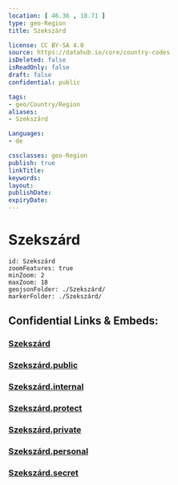 ```yaml
---
location: [ 46.36 , 18.71 ] 
type: geo-Region
title: Szekszárd

license: CC BY-SA 4.0
source: https://datahub.io/core/country-codes
isDeleted: false
isReadOnly: false
draft: false
confidential: public

tags:
- geo/Country/Region
aliases:
- Szekszárd

Languages:
- de

cssclasses: geo-Region
publish: true
linkTitle: 
keywords: 
layout: 
publishDate: 
expiryDate: 
---
```


# Szekszárd

```leaflet
id: Szekszárd
zoomFeatures: true 
minZoom: 2 
maxZoom: 18
geojsonFolder: ./Szekszárd/
markerFolder: ./Szekszárd/
```


## Confidential Links & Embeds: 

### [Szekszárd](/_Standards/Earth/Continent/Europe/Europe~East/Hungary/Counties~Hungary/Tolna/counties~Tolna/Szekszárd.md) 

### [Szekszárd.public](/_public/Earth/Continent/Europe/Europe~East/Hungary/Counties~Hungary/Tolna/counties~Tolna/Szekszárd.public.md) 

### [Szekszárd.internal](/_internal/Earth/Continent/Europe/Europe~East/Hungary/Counties~Hungary/Tolna/counties~Tolna/Szekszárd.internal.md) 

### [Szekszárd.protect](/_protect/Earth/Continent/Europe/Europe~East/Hungary/Counties~Hungary/Tolna/counties~Tolna/Szekszárd.protect.md) 

### [Szekszárd.private](/_private/Earth/Continent/Europe/Europe~East/Hungary/Counties~Hungary/Tolna/counties~Tolna/Szekszárd.private.md) 

### [Szekszárd.personal](/_personal/Earth/Continent/Europe/Europe~East/Hungary/Counties~Hungary/Tolna/counties~Tolna/Szekszárd.personal.md) 

### [Szekszárd.secret](/_secret/Earth/Continent/Europe/Europe~East/Hungary/Counties~Hungary/Tolna/counties~Tolna/Szekszárd.secret.md)

